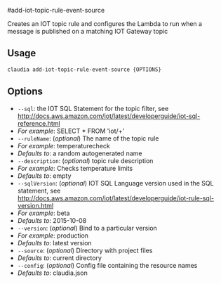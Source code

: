 #add-iot-topic-rule-event-source

Creates an IOT topic rule and configures the Lambda to run when a message is published on a matching IOT Gateway topic

## Usage

```bash
claudia add-iot-topic-rule-event-source {OPTIONS}
```

## Options

*  `--sql`:  the IOT SQL Statement for the topic filter, see http://docs.aws.amazon.com/iot/latest/developerguide/iot-sql-reference.html
  * _For example_: SELECT * FROM 'iot/+'
*  `--ruleName`:  (_optional_) The name of the topic rule
  * _For example_: temperaturecheck
  * _Defaults to_: a random autogenerated name
*  `--description`:  (_optional_) topic rule description
  * _For example_: Checks temperature limits
  * _Defaults to_: empty
*  `--sqlVersion`:  (_optional_) IOT SQL Language version used in the SQL statement, see http://docs.aws.amazon.com/iot/latest/developerguide/iot-rule-sql-version.html
  * _For example_: beta
  * _Defaults to_: 2015-10-08
*  `--version`:  (_optional_) Bind to a particular version
  * _For example_: production
  * _Defaults to_: latest version
*  `--source`:  (_optional_) Directory with project files
  * _Defaults to_: current directory
*  `--config`:  (_optional_) Config file containing the resource names
  * _Defaults to_: claudia.json
